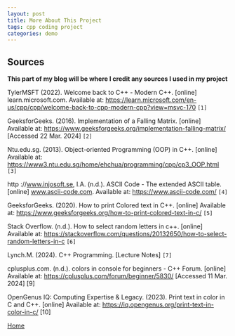 ```yaml
---
layout: post
title: More About This Project
tags: cpp coding project
categories: demo
---
```


## Sources

**This part of my blog will be where I credit any sources I used in my project**

TylerMSFT (2022). Welcome back to C++ - Modern C++. [online] learn.microsoft.com. Available at: https://learn.microsoft.com/en-us/cpp/cpp/welcome-back-to-cpp-modern-cpp?view=msvc-170 `[1]`

GeeksforGeeks. (2016). Implementation of a Falling Matrix. [online] Available at: https://www.geeksforgeeks.org/implementation-falling-matrix/ [Accessed 22 Mar. 2024] `[2]`

Ntu.edu.sg. (2013). Object-oriented Programming (OOP) in C++. [online] Available at: https://www3.ntu.edu.sg/home/ehchua/programming/cpp/cp3_OOP.html `[3]`

http ://www.injosoft.se, I.A. (n.d.). ASCII Code - The extended ASCII table. [online] www.ascii-code.com. Available at: https://www.ascii-code.com/ `[4]`

GeeksforGeeks. (2020). How to print Colored text in C++. [online] Available at: https://www.geeksforgeeks.org/how-to-print-colored-text-in-c/ `[5]`

Stack Overflow. (n.d.). How to select random letters in c++. [online] Available at: https://stackoverflow.com/questions/20132650/how-to-select-random-letters-in-c `[6]`

Lynch.M. (2024). C++ Programming. [Lecture Notes] `[7]`


cplusplus.com. (n.d.). colors in console for beginners - C++ Forum. [online] Available at: https://cplusplus.com/forum/beginner/5830/ [Accessed 11 Mar. 2024] [9]

OpenGenus IQ: Computing Expertise & Legacy. (2023). Print text in color in C and C++. [online] Available at: https://iq.opengenus.org/print-text-in-color-in-c/ [10]



[Home](https://conorkeane01.github.io/digital-rain-cpp-ck)


